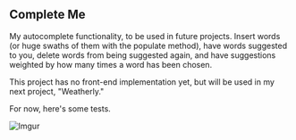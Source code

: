 ## Complete Me

My autocomplete functionality, to be used in future projects. Insert words (or huge swaths of them with the populate method), have words suggested to you, delete words from being suggested again, and have suggestions weighted by how many times a word has been chosen. 

This project has no front-end implementation yet, but will be used in my next project, "Weatherly."

For now, here's some tests. 

![Imgur](https://i.imgur.com/foT0e5L.png)
